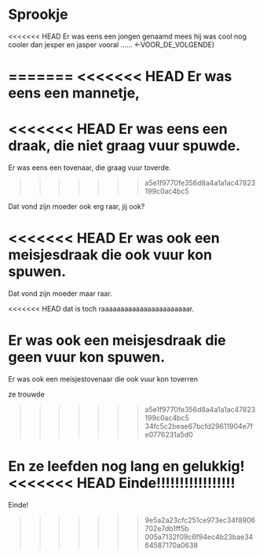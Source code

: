 # Sprookje

<<<<<<< HEAD
Er was eens een jongen genaamd mees hij was cool nog cooler dan jesper en jasper vooral ...... <-VOOR_DE_VOLGENDE)


=======
<<<<<<< HEAD
Er was eens
een mannetje,
=======
<<<<<<< HEAD
Er was eens een draak, die niet graag vuur spuwde.
=======
Er was eens een tovenaar, die graag vuur toverde.
>>>>>>> a5e1f9770fe356d8a4a1a1ac47823199c0ac4bc5

Dat vond zijn moeder ook erg raar, jij ook?

<<<<<<< HEAD
Er was ook een meisjesdraak die ook vuur kon spuwen.
=======
Dat vond zijn moeder maar raar.

<<<<<<< HEAD
dat is toch raaaaaaaaaaaaaaaaaaaaaaar.

Er was ook een meisjesdraak die geen vuur kon spuwen.
=======
Er was ook een meisjestovenaar die ook vuur kon toverren

ze trouwde
>>>>>>> a5e1f9770fe356d8a4a1a1ac47823199c0ac4bc5
>>>>>>> 34fc5c2beae67bcfd29611904e7fe0776231a5d0

En ze leefden nog lang en gelukkig!
<<<<<<< HEAD
Einde!!!!!!!!!!!!!!!!!
=======
Einde!
>>>>>>> 9e5a2a23cfc251ce973ec34f8906702e7db1ff5b
>>>>>>> 005a7132f09c6f94ec4b23bae3464587170a0638

